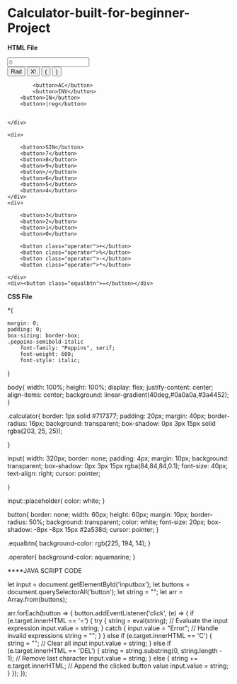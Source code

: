 # Calculator-built-for-beginner-Project

**HTML File**

<!DOCTYPE html>
<html lang="en">
<head>
    <meta charset="UTF-8">
    <meta name="viewport" content="width=device-width, initial-scale=1.0">
    <title>calculator</title>
    <link rel="stylesheet" href="style.css">
    <script src="script.js"></script>
</head>
<body>
    <div class="calculator">
        <input type="text" placeholder="0">
        <div>
            <button>Rad</button>
            <button>X!</button>
            <button>(</button>
            <button>)</button>
        
            <button>AC</button>
            <button>INV</button>
        <button>IN</button>
        <button>|reg</button>
            

    </div>

    <div>
        
        <button>SIN</button>
        <button>7</button>
        <button>8</button>
        <button>9</button>
        <button>/</button>
        <button>6</button>
        <button>5</button>
        <button>4</button>
    </div>
    <div>
        
        <button>3</button>
        <button>2</button>
        <button>1</button>
        <button>0</button>
        
        <button class="operator">+</button>
        <button class="operator">%</button>
        <button class="operator">-</button>
        <button class="operator">*</button>
        
    </div>
    <div><button class="equalbtn">=</button></div>
</body>

</html>

**CSS File**

<style>
@import url('https://fonts.googleapis.com/css2?family=Poppins:ital,wght@0,100;0,200;0,300;0,400;0,500;0,600;0,700;0,800;0,900;1,100;1,200;1,300;1,400;1,500;1,600;1,700;1,800;1,900&display=swap');
</style>
*{

    margin: 0;
    padding: 0;
    box-sizing: border-box;
    .poppins-semibold-italic 
        font-family: "Poppins", serif;
        font-weight: 600;
        font-style: italic;
      
}

body{
    width: 100%;
    height: 100%;
    display: flex;
    justify-content: center;
    align-items: center;
    background: linear-gradient(40deg,#0a0a0a,#3a4452);
}

.calculator{
    border: 1px solid #717377;
    padding: 20px;
    margin: 40px;
    border-radius: 16px;
    background: transparent;
    box-shadow: 0px 3px 15px solid rgba(203, 25, 25));

}

input{
    width: 320px;
    border: none;
    padding: 4px;
    margin: 10px;
    background: transparent;
    box-shadow: 0px 3px 15px rgba(84,84,84,0.1);
    font-size: 40px;
    text-align: right;
cursor: pointer;

}

input::placeholder{
    color: white;
}

button{
    border: none;
    width: 60px;
    height: 60px;
    margin: 10px;
    border-radius: 50%;
    background: transparent;
    color: white;
    font-size: 20px;
    box-shadow: -8px -8px 15px #2a538d;
    cursor: pointer;
}

.equalbtn{
    background-color: rgb(225, 194, 14);
}

.operator{
    background-color: aquamarine;
}

****JAVA SCRIPT CODE

let input = document.getElementById('inputbox');
let buttons = document.querySelectorAll('button');
let string = "";
let arr = Array.from(buttons);

arr.forEach(button => {
  button.addEventListener('click', (e) => {
    if (e.target.innerHTML == '=') {
      try {
        string = eval(string); // Evaluate the input expression
        input.value = string;
      } catch {
        input.value = "Error"; // Handle invalid expressions
        string = "";
      }
    } else if (e.target.innerHTML == 'C') {
      string = ""; // Clear all input
      input.value = string;
    } else if (e.target.innerHTML == 'DEL') {
      string = string.substring(0, string.length - 1); // Remove last character
      input.value = string;
    } else {
      string += e.target.innerHTML; // Append the clicked button value
      input.value = string;
    }
  });
});




